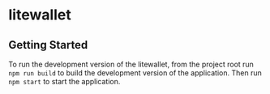 # litewallet

## Getting Started

To run the development version of the litewallet, from the project root run `npm run build` to build the development version of the application. Then run `npm start` to start the application.

